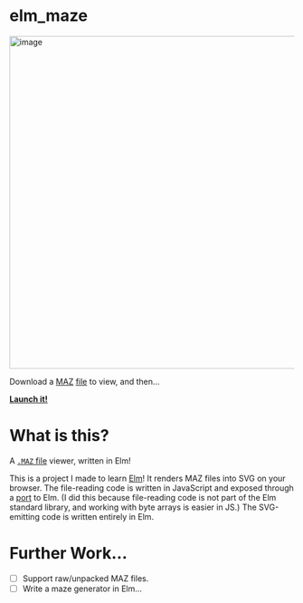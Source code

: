 # elm_maze

<img width="588" alt="image" src="https://user-images.githubusercontent.com/13428215/165879792-675b259e-1794-4870-bcad-00d8ff08a96f.png">

Download a [MAZ](https://github.com/nok-ko/ray_maze/raw/main/mazes/dfs.maz) [file](https://github.com/nok-ko/ray_maze/raw/main/mazes/coolmaze.maz) to view, and then…

[**Launch it!**](https://nok-ko.github.io/elm_maze/)

# What is this?

A [`.MAZ` file](https://nok-ko.github.io/ray_maze/maz_format.html) viewer, written in Elm!

This is a project I made to learn [Elm](https://elm-lang.org/)! It renders MAZ files into SVG on your browser. The file-reading code is written in JavaScript and exposed through a [port](https://guide.elm-lang.org/interop/ports.html) to Elm. (I did this because file-reading code is not part of the Elm standard library, and working with byte arrays is easier in JS.) The SVG-emitting code is written entirely in Elm.

# Further Work…
-  [ ] Support raw/unpacked MAZ files.
-  [ ] Write a maze generator in Elm…
